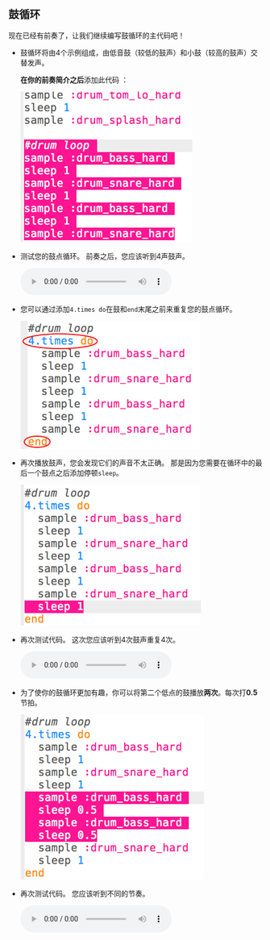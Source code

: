 ## 鼓循环

现在已经有前奏了，让我们继续编写鼓循环的主代码吧！

+ 鼓循环将由4个示例组成，由低音鼓（较低的鼓声）和小鼓（较高的鼓声）交替发声。
    
    **在你的前奏简介之后**添加此代码 ：
    
    ![截屏](images/drum-main.png)

+ 测试您的鼓点循环。 前奏之后，您应该听到4声鼓声。
    
    <div id="audio-preview" class="pdf-hidden">
    <audio controls preload> 
      <source src="resources/drums-loop-1.mp3" type="audio/mpeg"> 
    您的浏览器不支持 <code>audio</code> 元素。 
    </audio>
    </div>
+ 您可以通过添加`4.times do`在鼓和`end`末尾之前来重复您的鼓点循环。
    
    ![截屏](images/drum-loop-bug.png)

+ 再次播放鼓声，您会发现它们的声音不太正确。 那是因为您需要在循环中的最后一个鼓点之后添加停顿`sleep`。
    
    ![截屏](images/drum-loop-fix.png)

+ 再次测试代码。 这次您应该听到4次鼓声重复4次。
    
    <div id="audio-preview" class="pdf-hidden">
    <audio controls preload> 
      <source src="resources/drums-loop-2.mp3" type="audio/mpeg"> 
    您的浏览器不支持 <code>audio</code> 元素。 
    </audio>
    </div>
+ 为了使你的鼓循环更加有趣，你可以将第二个低点的鼓播放**两次**。每次打**0.5**节拍。
    
    ![截屏](images/drum-loop-double.png)

+ 再次测试代码。 您应该听到不同的节奏。
    
    <div id="audio-preview" class="pdf-hidden">
    <audio controls preload> 
      <source src="resources/drums-loop-3.mp3" type="audio/mpeg"> 
    您的浏览器不支持 <code>audio</code> 元素。 
    </audio>
    </div>
